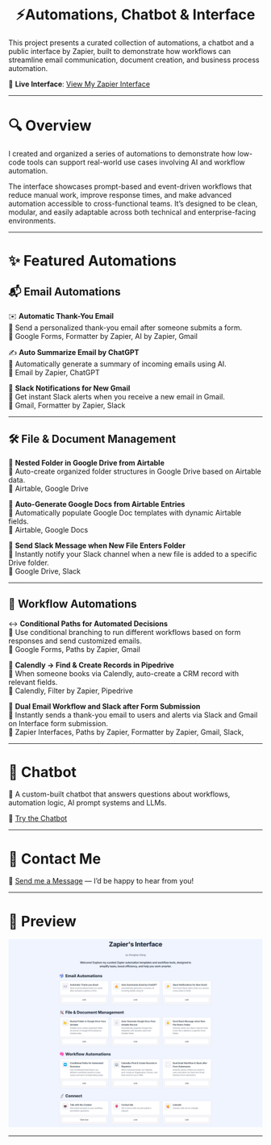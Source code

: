 <h1 align="center">⚡Automations, Chatbot & Interface</h1>

This project presents a curated collection of automations, a chatbot and a public interface by Zapier, built to demonstrate how workflows can streamline email communication, document creation, and business process automation.

🔗 **Live Interface**: [View My Zapier Interface](https://github.com/z43zhang/zapier-automation/blob/main/data/homepage.png)

---

# 🔍 Overview

I created and organized a series of automations to demonstrate how low-code tools can support real-world use cases involving AI and workflow automation. 

The interface showcases prompt-based and event-driven workflows that reduce manual work, improve response times, and make advanced automation accessible to cross-functional teams. It’s designed to be clean, modular, and easily adaptable across both technical and enterprise-facing environments.

---

# ✨ Featured Automations

## 📬 Email Automations

✉️ **Automatic Thank-You Email**  
📖 Send a personalized thank-you email after someone submits a form.  
🔧 Google Forms, Formatter by Zapier, AI by Zapier, Gmail

✍️ **Auto Summarize Email by ChatGPT**  
📖 Automatically generate a summary of incoming emails using AI.  
🔧 Email by Zapier, ChatGPT

📣 **Slack Notifications for New Gmail**  
📖 Get instant Slack alerts when you receive a new email in Gmail.  
🔧 Gmail, Formatter by Zapier, Slack

---

## 🛠️ File & Document Management

📂 **Nested Folder in Google Drive from Airtable**  
📖 Auto-create organized folder structures in Google Drive based on Airtable data.  
🔧 Airtable, Google Drive

📄 **Auto-Generate Google Docs from Airtable Entries**  
📖 Automatically populate Google Doc templates with dynamic Airtable fields.  
🔧 Airtable, Google Docs

🔔 **Send Slack Message when New File Enters Folder**  
📖 Instantly notify your Slack channel when a new file is added to a specific Drive folder.  
🔧 Google Drive, Slack

---

## 🧠 Workflow Automations

↔️ **Conditional Paths for Automated Decisions**  
📖 Use conditional branching to run different workflows based on form responses and send customized emails.  
🔧 Google Forms, Paths by Zapier, Gmail

🏢 **Calendly → Find & Create Records in Pipedrive**  
📖  When someone books via Calendly, auto-create a CRM record with relevant fields.  
🔧 Calendly, Filter by Zapier, Pipedrive

💬 **Dual Email Workflow and Slack after Form Submission**  
📖 Instantly sends a thank-you email to users and alerts via Slack and Gmail on Interface form submission.  
🔧 Zapier Interfaces, Paths by Zapier, Formatter by Zapier, Gmail, Slack, 


---

# 🤖 Chatbot

📖 A custom-built chatbot that answers questions about workflows, automation logic, AI prompt systems and LLMs.

🔗 [Try the Chatbot](https://new-interface-2a359d.zapier.app/chatbot)

---

# 📩 Contact Me

💬 [Send me a Message](https://new-interface-2a359d.zapier.app/contact-me) — I’d be happy to hear from you!

---

# 📸 Preview

![Zapier Interface Screenshot](https://github.com/z43zhang/zapier-automation/blob/main/data/homepage-v3.png)

---
